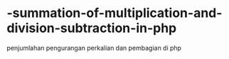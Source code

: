 # -summation-of-multiplication-and-division-subtraction-in-php
penjumlahan pengurangan perkalian dan pembagian di php
